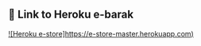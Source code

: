 
## 🔗 Link to Heroku e-barak
[![Heroku e-store]https://e-store-master.herokuapp.com)](https://e-store-master.herokuapp.com)
